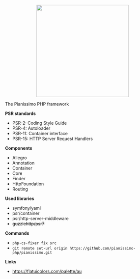 <p align="center">
    <a href="https://jonmulder.nl" target="_blank">
        <img src="https://jonmulder.nl/pianissimo-logo1.1.svg" width="300px">
    </a>
</p>

The Pianissimo PHP framework

**PSR standards**

- PSR-2: Coding Style Guide
- PSR-4: Autoloader
- PSR-11: Container interface
- PSR-15: HTTP Server Request Handlers

**Components**
- Allegro
- Annotation
- Container
- Core
- Finder
- HttpFoundation
- Routing

**Used libraries**
- symfony/yaml
- psr/container
- psr/http-server-middleware
- ~~guzzlehttp/psr7~~

**Commands**

- `php-cs-fixer fix src`
- `git remote set-url origin https://github.com/pianissimo-php/pianissimo.git`

**Links**
- https://flatuicolors.com/palette/au
